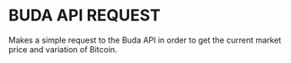 # BUDA API REQUEST

Makes a simple request to the Buda API in order to get the current market price and variation of Bitcoin.
